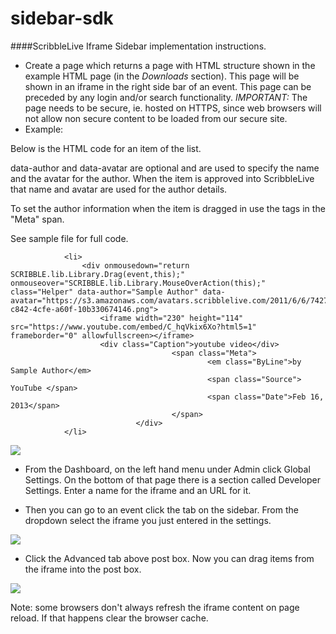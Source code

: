 sidebar-sdk
===========
####ScribbleLive Iframe Sidebar implementation instructions.

  * Create a page which returns a page with HTML structure shown in the example HTML page (in the *Downloads* section). This page will be shown in an iframe in the right side bar of an event. This page can be preceded by any login and/or search functionality.  *IMPORTANT:* The page needs to be secure, ie. hosted on HTTPS, since web browsers will not allow non secure content to be loaded from our secure site.
  * Example:

Below is the HTML code for an item of the list.

data-author and data-avatar are optional and are used to specify the name and the avatar for the author. 
When the item is approved into ScribbleLive that name and avatar are used for the author details.

To set the author information when the item is dragged in use the tags in the "Meta" span.

See sample file for full code. 

```
            <li>
                <div onmousedown="return SCRIBBLE.lib.Library.Drag(event,this);" onmouseover="SCRIBBLE.lib.Library.MouseOverAction(this);" class="Helper" data-author="Sample Author" data-avatar="https://s3.amazonaws.com/avatars.scribblelive.com/2011/6/6/742700e1-c842-4cfe-a60f-10b330674146.png">
                    <iframe width="230" height="114" src="https://www.youtube.com/embed/C_hqVkix6Xo?html5=1" frameborder="0" allowfullscreen></iframe>
                    <div class="Caption">youtube video</div>
                                    <span class="Meta">
                                            <em class="ByLine">by Sample Author</em>
                                            <span class="Source"> YouTube </span>
                                            <span class="Date">Feb 16, 2013</span>
                                    </span>
                            </div>
            </li>
```

<img src="http://s3.amazonaws.com/customerfiles.scribblelive.com/sidebarsdk/devsettings.jpg"/>

  * From the Dashboard, on the left hand menu under Admin click Global Settings. On the bottom of that page there is a section called Developer Settings. Enter a name for the iframe and an URL for it.

  * Then you can go to an event click the tab on the sidebar. From the dropdown select the iframe you just entered in the settings.

<img src="http://s3.amazonaws.com/customerfiles.scribblelive.com/sidebarsdk/sidebar_select.jpg"/>

  * Click the Advanced tab above post box. Now you can drag items from the iframe into the post box.

<img src="http://s3.amazonaws.com/customerfiles.scribblelive.com/sidebarsdk/adv_post.jpg"/>


Note: some browsers don't always refresh the iframe content on page reload. If that happens clear the browser cache.
